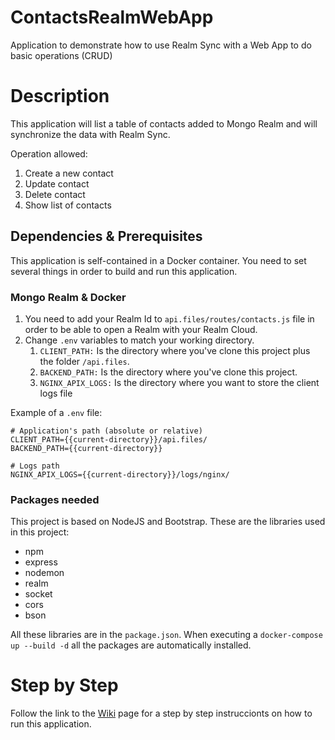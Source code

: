 # ContactsRealmWebApp
Application to demonstrate how to use Realm Sync with a Web App to do basic operations (CRUD)

# Description

This application will list a table of contacts added to Mongo Realm and will synchronize the data with Realm Sync.

Operation allowed:

1. Create a new contact
2. Update contact 
3. Delete contact
4. Show list of contacts

## Dependencies & Prerequisites 

This application is self-contained in a Docker container. You need to set several things in order to build and run this application.

### Mongo Realm & Docker

1. You need to add your Realm Id to `api.files/routes/contacts.js` file in order to be able to open a Realm with your Realm Cloud.
2. Change `.env` variables to match your working directory.
   1. `CLIENT_PATH:` Is the directory where you've clone this project plus the folder `/api.files`.
   2. `BACKEND_PATH:` Is the directory where you've clone this project.
   3. `NGINX_APIX_LOGS:` Is the directory where you want to store the client logs file

Example of a `.env` file:
```
# Application's path (absolute or relative)
CLIENT_PATH={{current-directory}}/api.files/
BACKEND_PATH={{current-directory}}

# Logs path
NGINX_APIX_LOGS={{current-directory}}/logs/nginx/
```

### Packages needed 

This project is based on NodeJS and Bootstrap. These are the libraries used in this project:

- npm
- express
- nodemon
- realm
- socket
- cors
- bson

All these libraries are in the `package.json`. 
When executing a `docker-compose up --build -d` all the packages are automatically installed.

# Step by Step

Follow the link to the [Wiki](https://github.com/josmanperez/ContactsRealmWebApp/wiki) page for a step by step instruccionts on how to run this application.   